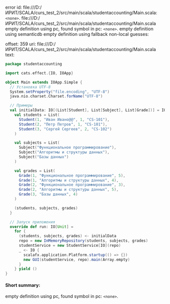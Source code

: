 error id: file:///D:/ИРИТ/SCALA/curs_test_2/src/main/scala/studentaccounting/Main.scala:`<none>`.
file:///D:/ИРИТ/SCALA/curs_test_2/src/main/scala/studentaccounting/Main.scala
empty definition using pc, found symbol in pc: `<none>`.
empty definition using semanticdb
empty definition using fallback
non-local guesses:

offset: 359
uri: file:///D:/ИРИТ/SCALA/curs_test_2/src/main/scala/studentaccounting/Main.scala
text:
```scala
package studentaccounting

import cats.effect.{IO, IOApp}

object Main extends IOApp.Simple {
  // Установка UTF-8
  System.setProperty("file.encoding", "UTF-8")
  java.nio.charset.Charset.forName("UTF-8")

  // Примеры
  val initialData: IO[(List[Student], List[Subject], List[Grade])] = IO {
    val students = List(
      Student(1, "Иван Ивано@@", 1, "CS-101"),
      Student(2, "Петр Петров", 1, "CS-101"),
      Student(3, "Сергей Сергеев", 2, "CS-102")
    )

    val subjects = List(
      Subject("Функциональное программирование"),
      Subject("Алгоритмы и структуры данных"),
      Subject("Базы данных")
    )

    val grades = List(
      Grade(1, "Функциональное программирование", 5),
      Grade(1, "Алгоритмы и структуры данных", 4),
      Grade(2, "Функциональное программирование", 3),
      Grade(2, "Алгоритмы и структуры данных", 5),
      Grade(3, "Базы данных", 4)
    )

    (students, subjects, grades)
  }

  // Запуск приложения
  override def run: IO[Unit] =
    for {
      (students, subjects, grades) <- initialData
      repo = new InMemoryRepository(students, subjects, grades)
      studentService = new StudentService[IO](repo)
      _ <- IO {
        scalafx.application.Platform.startup(() => {})
        new GUI(studentService, repo).main(Array.empty)
      }
    } yield ()
}

```


#### Short summary: 

empty definition using pc, found symbol in pc: `<none>`.